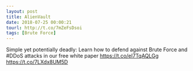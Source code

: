 ```yaml
---
layout: post
title: AlienVault
date: 2018-07-25 00:00:21
tourl: http://t.co/7mZeFsDsoi
tags: [Brute Force]
---
```

Simple yet potentially deadly: Learn how to defend against Brute Force and #DDoS attacks in our free white paper https://t.co/eI7TqAQLGg https://t.co/7LXdx8UM5D